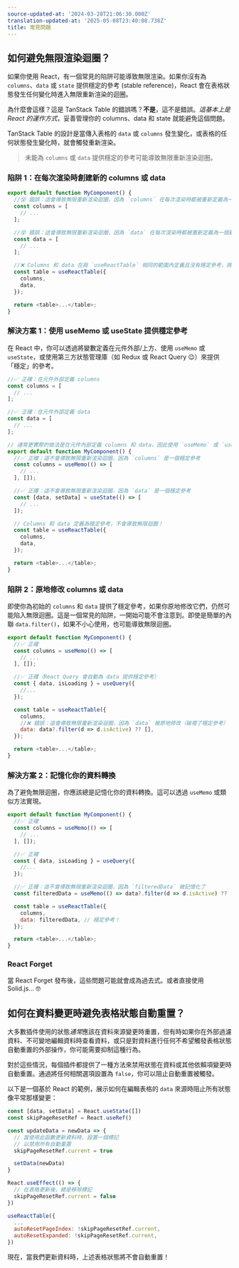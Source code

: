 ```yaml
---
source-updated-at: '2024-03-28T21:06:30.000Z'
translation-updated-at: '2025-05-08T23:40:08.738Z'
title: 常見問題
---
```

## 如何避免無限渲染迴圈？

如果你使用 React，有一個常見的陷阱可能導致無限渲染。如果你沒有為 `columns`、`data` 或 `state` 提供穩定的參考 (stable reference)，React 會在表格狀態發生任何變化時進入無限重新渲染的迴圈。

為什麼會這樣？這是 TanStack Table 的錯誤嗎？**不是**，這不是錯誤。*這基本上是 React 的運作方式*，妥善管理你的 columns、data 和 state 就能避免這個問題。

TanStack Table 的設計是當傳入表格的 `data` 或 `columns` 發生變化，或表格的任何狀態發生變化時，就會觸發重新渲染。

> 未能為 `columns` 或 `data` 提供穩定的參考可能導致無限重新渲染迴圈。

### 陷阱 1：在每次渲染時創建新的 columns 或 data

```js
export default function MyComponent() {
  //😵 錯誤：這會導致無限重新渲染迴圈，因為 `columns` 在每次渲染時都被重新定義為一個新陣列！
  const columns = [
    // ...
  ];

  //😵 錯誤：這會導致無限重新渲染迴圈，因為 `data` 在每次渲染時都被重新定義為一個新陣列！
  const data = [
    // ...
  ];

  //❌ Columns 和 data 在與 `useReactTable` 相同的範圍內定義且沒有穩定參考，將導致無限迴圈！
  const table = useReactTable({
    columns,
    data,
  });

  return <table>...</table>;
}
```

### 解決方案 1：使用 useMemo 或 useState 提供穩定參考

在 React 中，你可以透過將變數定義在元件外部/上方、使用 `useMemo` 或 `useState`，或使用第三方狀態管理庫（如 Redux 或 React Query 😉）來提供「穩定」的參考。

```js
//✅ 正確：在元件外部定義 columns
const columns = [
  // ...
];

//✅ 正確：在元件外部定義 data
const data = [
  // ...
];

// 通常更實際的做法是在元件內部定義 columns 和 data，因此使用 `useMemo` 或 `useState` 來提供穩定參考
export default function MyComponent() {
  //✅ 正確：這不會導致無限重新渲染迴圈，因為 `columns` 是一個穩定參考
  const columns = useMemo(() => [
    // ...
  ], []);

  //✅ 正確：這不會導致無限重新渲染迴圈，因為 `data` 是一個穩定參考
  const [data, setData] = useState(() => [
    // ...
  ]);

  // Columns 和 data 定義為穩定參考，不會導致無限迴圈！
  const table = useReactTable({
    columns,
    data,
  });

  return <table>...</table>;
}
```

### 陷阱 2：原地修改 columns 或 data

即使你為初始的 `columns` 和 `data` 提供了穩定參考，如果你原地修改它們，仍然可能陷入無限迴圈。這是一個常見的陷阱，一開始可能不會注意到。即使是簡單的內聯 `data.filter()`，如果不小心使用，也可能導致無限迴圈。

```js
export default function MyComponent() {
  //✅ 正確
  const columns = useMemo(() => [
    // ...
  ], []);

  //✅ 正確（React Query 會自動為 data 提供穩定參考）
  const { data, isLoading } = useQuery({
    //...
  });

  const table = useReactTable({
    columns,
    //❌ 錯誤：這會導致無限重新渲染迴圈，因為 `data` 被原地修改（破壞了穩定參考）
    data: data?.filter(d => d.isActive) ?? [],
  });

  return <table>...</table>;
}
```

### 解決方案 2：記憶化你的資料轉換

為了避免無限迴圈，你應該總是記憶化你的資料轉換。這可以透過 `useMemo` 或類似方法實現。

```js
export default function MyComponent() {
  //✅ 正確
  const columns = useMemo(() => [
    // ...
  ], []);

  //✅ 正確
  const { data, isLoading } = useQuery({
    //...
  });

  //✅ 正確：這不會導致無限重新渲染迴圈，因為 `filteredData` 被記憶化了
  const filteredData = useMemo(() => data?.filter(d => d.isActive) ?? [], [data]);

  const table = useReactTable({
    columns,
    data: filteredData, // 穩定參考！
  });

  return <table>...</table>;
}
```

### React Forget

當 React Forget 發布後，這些問題可能就會成為過去式。或者直接使用 Solid.js... 🤓

## 如何在資料變更時避免表格狀態自動重置？

大多數插件使用的狀態*通常*應該在資料來源變更時重置，但有時如果你在外部過濾資料、不可變地編輯資料時查看資料，或只是對資料進行任何不希望觸發表格狀態自動重置的外部操作，你可能需要抑制這種行為。

對於這些情況，每個插件都提供了一種方法來禁用狀態在資料或其他依賴項變更時自動重置。通過將任何相關選項設置為 `false`，你可以阻止自動重置被觸發。

以下是一個基於 React 的範例，展示如何在編輯表格的 `data` 來源時阻止所有狀態像平常那樣變更：

```js
const [data, setData] = React.useState([])
const skipPageResetRef = React.useRef()

const updateData = newData => {
  // 當使用此函數更新資料時，設置一個標記
  // 以禁用所有自動重置
  skipPageResetRef.current = true

  setData(newData)
}

React.useEffect(() => {
  // 在表格更新後，總是移除標記
  skipPageResetRef.current = false
})

useReactTable({
  ...
  autoResetPageIndex: !skipPageResetRef.current,
  autoResetExpanded: !skipPageResetRef.current,
})
```

現在，當我們更新資料時，上述表格狀態將不會自動重置！
